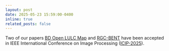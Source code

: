 ```yaml
---
layout: post
date: 2025-05-23 15:59:00-0400
inline: true
related_posts: false
---
```


Two of our papers [BD Open LULC Map](https://mirsazzathossain.me/files/bd-lulc.pdf) and [RGC-BENT](https://mirsazzathossain.me/files/rgc.pdf) have been accepted in IEEE International Conference on Image Processing ([ICIP-2025](https://2025.ieeeicip.org/)).
